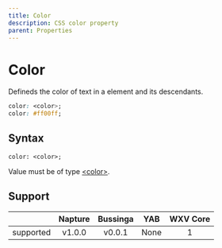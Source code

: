 ```yaml
---
title: Color
description: CSS color property
parent: Properties
---
```

# Color

Defineds the color of text in a element and its descendants.

```css
color: <color>;
color: #ff00ff;
```

## Syntax

`color: <color>;`

Value must be of type [\<color>](../data-types/size.md).

## Support

|           | Napture                  | Bussinga                 | YAB                    | WXV Core            |
| --------- | :----------------------: | :----------------------: | :--------------------: | :-----------------: |
| supported | <span full>v1.0.0</span> | <span full>v0.0.1</span> | <span none>None</span> | <span full>1</span> |
